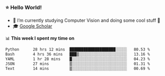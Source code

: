 ### ⭐️ Hello World!

<!--
**hologerry/hologerry** is a ✨ _special_ ✨ repository because its `README.md` (this file) appears on your GitHub profile.

Here are some ideas to get you started:

- 🔭 I’m currently working and studying on Computer Vision
- 🌱 I’m currently learning at Peking University
- 💬 Ask me about 
- 📫 How to reach me: E-mail
- 😄 Pronouns: he/his
- ⚡ Fun fact: Music is the Power
-->


- 🔭 I’m currently studying Computer Vision and doing some cool stuff 🤖
- 🎓 [Google Scholar](https://scholar.google.com/citations?user=3ykqW9wAAAAJ&hl=en)


📊 **This week I spent my time on**

<!--START_SECTION:waka-->

```txt
Python      28 hrs 12 mins  ████████████████████░░░░░   80.53 %
Bash        4 hrs 36 mins   ███▒░░░░░░░░░░░░░░░░░░░░░   13.16 %
YAML        1 hr 28 mins    █░░░░░░░░░░░░░░░░░░░░░░░░   04.23 %
JSON        27 mins         ▒░░░░░░░░░░░░░░░░░░░░░░░░   01.31 %
Text        14 mins         ▒░░░░░░░░░░░░░░░░░░░░░░░░   00.69 %
```

<!--END_SECTION:waka-->
